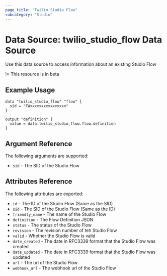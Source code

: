 ```yaml
---
page_title: "Twilio Studio Flow"
subcategory: "Studio"
---
```


# Data Source: twilio_studio_flow Data Source

Use this data source to access information about an existing Studio Flow

!> This resource is in beta

## Example Usage

```hcl
data "twilio_studio_flow" "flow" {
  sid = "FWxxxxxxxxxxxxxxxx"
}

output "definition" {
  value = data.twilio_studio_flow.flow.definition
}
```

## Argument Reference

The following arguments are supported:

- `sid` - The SID of the Studio Flow

## Attributes Reference

The following attributes are exported:

- `id` - The ID of the Studio Flow (Same as the SID)
- `sid` - The SID of the Studio Flow (Same as the ID)
- `friendly_name` - The name of the Studio Flow
- `definition` - The Flow Definition JSON
- `status` -  The status of the Studio Flow
- `revision` - The revision number of teh Studio Flow
- `valid` -  Whether the Studio Flow is valid
- `date_created` - The date in RFC3339 format that the Studio Flow was created
- `date_updated` - The date in RFC3339 format that the Studio Flow was updated
- `url` - The url of the Studio Flow
- `webhook_url` - The webhook url of the Studio Flow
